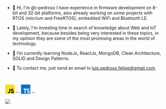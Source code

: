- 👋 Hi, I'm @l-pedroso I have experience in firmware development on 8-bit and 32-bit platforms, also already working on some projects with RTOS (micrium and FreeRTOS), embedded WiFi and Bluetooth LE.

- 📖 Lately, I'm investing time in search of knowledge about Web and IoT development, because besides being very interested in these topics, in my opinion they are some of the most promising areas in the world of technology.

- 🚀 I’m currently learning NodeJs, ReactJs, MongoDB, Clean Architecture, SOLID and Design Patterns.

- 📩 To contact me, just send an email to luis.pedroso.felipe@gmail.com.

<br>

<img src="/javascript.png" width="30" height="auto"/> -- <img src="/typescript.png" width="30" height="auto"/> -- 
 
<img src="https://media.giphy.com/media/L8K62iTDkzGX6/giphy.gif" width="200" height="auto"  />



<!---
l-pedroso/l-pedroso is a ✨ special ✨ repository because its `README.md` (this file) appears on your GitHub profile.
You can click the Preview link to take a look at your changes.
--->
